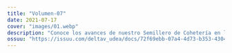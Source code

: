```yaml
---
title: "Volumen-07"
date: 2021-07-17
cover: "images/01.webp"
description: "Conoce los avances de nuestro Semillero de Cohetería en la manufactura de cohetes Candy. En esta edición encuentra las mejores noticias de la semana en temas de políticas aeroespaciales, sector público y privado, propulsión en otros mundos y opinión. Además, puedes enterarte de los lanzamientos de la semana. ΔV Launch Log, la revista del semillero de cohetería y propulsión Delta V de la Universidad de Antioquia, adscrito al grupo de investigación Astra. Tu revista de ciencia de cohetes en español. "
ossuu: "https://issuu.com/deltav_udea/docs/72f69ebb-07a4-4d73-b353-430432f1be42"
---
```


